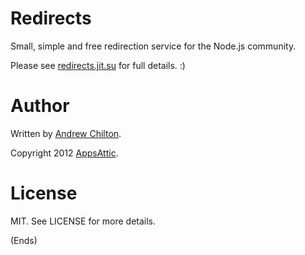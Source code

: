 # Redirects #

Small, simple and free redirection service for the Node.js community.

Please see [redirects.jit.su](http://redirects.jit.su/) for full details. :)

# Author #

Written by [Andrew Chilton](http://chilts.org/blog/).

Copyright 2012 [AppsAttic](http://appsattic.com/).

# License #

MIT. See LICENSE for more details.

(Ends)
